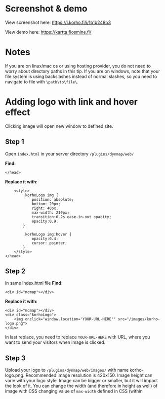 # Screenshot & demo
View screenshot here: https://i.korho.fi/i/1b1b248b3

View demo here: https://kartta.flosmine.fi/

# Notes
If you are on linux/mac os or using hosting provider, you do not need to worry about directory paths in this tip. If you are on windows, note that your file system is using backslashes instead of normal slashes, so you need to navigate to file with `\path\to\file\`.

# Adding logo with link and hover effect
Clicking image will open new window to defined site.
## Step 1
Open `index.html` in your server directory `/plugins/dynmap/web/`

**Find:**
```
</head>
```

**Replace it with:**
```
    <style>
        .korhoLogo img {
            position: absolute;
            bottom: 20px;
            right: 40px;
            max-width: 210px;
            transition:0.2s ease-in-out opacity;
            opacity:0.9;
        }
    
        .korhoLogo img:hover {
            opacity:0.4;
            cursor: pointer;
        }
    </style>
</head>
```
## Step 2
In same index.html file
**Find:**
```
<div id="mcmap"></div>
```

**Replace it with:**
```
<div id="mcmap"></div>
<div class="korhoLogo">
    <img onclick="window.location='YOUR-URL-HERE'" src="/images/korho-logo.png">
</div>
```

In last replace, you need to replace `YOUR-URL-HERE` with URL, where you want to send your visitors when image is clicked.

## Step 3
Upload your logo to `/plugins/dynmap/web/images/` with name korho-logo.png. Recommended image resolution is 420x150. Image height can varie with your logo style. Image can be bigger or smaller, but it will impact the look of it. You can change the width (and therefore in height as well) of image with CSS changing value of `max-width` defined in CSS (within <style>-tags).
  
# Adding logo without linking and hover effect
Image is just always there and really does nothing.
## Step 1
Open `index.html` in your server directory `/plugins/dynmap/web/`

**Find:**
```
</head>
```

**Replace it with:**
```
    <style>
        .korhoLogo img {
            position: absolute;
            bottom: 20px;
            right: 40px;
            max-width: 210px;
            transition:0.2s ease-in-out opacity;
            opacity:0.9;
        }
    </style>
</head>
```
## Step 2
In same index.html file
**Find:**
```
<div id="mcmap"></div>
```

**Replace it with:**
```
<div id="mcmap"></div>
<div class="korhoLogo">
    <img src="/images/korho-logo.png">
</div>
```

## Step 3
Upload your logo to `/plugins/dynmap/web/images/` with name korho-logo.png. Recommended image resolution is 420x150. Image height can varie with your logo style. Image can be bigger or smaller, but it will impact the look of it. You can change the width (and therefore in height as well) of image with CSS changing value of `max-width` defined in CSS (within <style>-tags).
    
# Last words
This is my first GitHub post, please tell me if i can somehow improve this! :) If you need help setting this up, please post issue with your index.html attached.

*Best regards,
korho*
